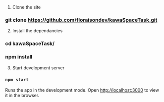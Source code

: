 1. Clone the site

### git clone https://github.com/floraisondev/kawaSpaceTask.git

2. Install the dependancies

### cd kawaSpaceTask/
### npm install

3. Start development server

### `npm start`

Runs the app in the development mode.
Open [http://localhost:3000](http://localhost:3000) to view it in the browser.

